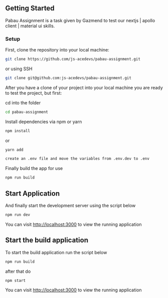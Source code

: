 ## Getting Started

Pabau Assignment is a task given by Gazmend to test our nextjs | apollo client | material ui skills.

### Setup

First, clone the repository into your local machine:

```bash
git clone https://github.com/js-acedevs/pabau-assignment.git
```

or using SSH

```bash
git clone git@github.com:js-acedevs/pabau-assignment.git
```

After you have a clone of your project into your local machine you are ready to test the project, but first:

cd into the folder

```bash
cd pabau-assignment
```

Install dependencies via npm or yarn

```bash
npm install
```

or

```bash
yarn add
```

```bash
create an .env file and move the variables from .env.dev to .env
```

Finally build the app for use

```bash
npm run build
```

## Start Application

And finally start the development server using the script below

```bash
npm run dev
```

You can visit <a href="http://localhost:3000">http://localhost:3000</a> to view the running application

## Start the build application

To start the build application run the script below

```bash
npm run build
```

after that do

```bash
npm start
```

You can visit <a href="http://localhost:3000">http://localhost:3000</a> to view the running application
